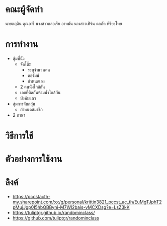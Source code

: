 # คณะผู้จัดทำ
นายกฤติน คุณอารี
นางสาวกลอเรีย อาหมัน
นางสาวเฟิร์น ดลภัค พิริยะไทย
# การทำงาน
- สุ่มที่นั่ง
  - จัดโต๊ะ
    - ระบุจำนวนคน
    - คอรัมน์
    - กำหนดเอง
  - 2 คนนั่งใกล้กัน
  - เลขที่ติดกันห้ามนั่งใกล้กัน
  - บังคับแถว
- สุ่มการจับกลุ่ม
  - กำหนดสมาขิก
- 2 ภาษา
# วิธีการใช้
# ตัวอย่างการใช้งาน
# ลิงค์
- https://pccstacth-my.sharepoint.com/:o:/g/personal/krittin3821_pccst_ac_th/EuMgTJphT2pMujJgp0I5hbQBByni-M7Wl2bais-vMCXDsg?e=LsZ3kK
- https://tuliptgr.github.io/randominclass/
- https://github.com/tuliptgr/randominclass
